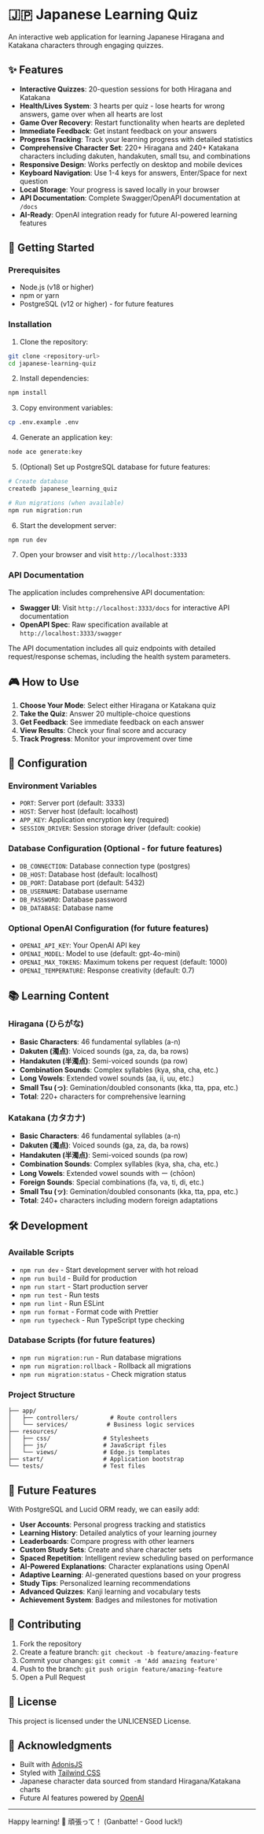 # 🇯🇵 Japanese Learning Quiz

An interactive web application for learning Japanese Hiragana and Katakana characters through engaging quizzes.

## ✨ Features

- **Interactive Quizzes**: 20-question sessions for both Hiragana and Katakana
- **Health/Lives System**: 3 hearts per quiz - lose hearts for wrong answers, game over when all hearts are lost
- **Game Over Recovery**: Restart functionality when hearts are depleted
- **Immediate Feedback**: Get instant feedback on your answers
- **Progress Tracking**: Track your learning progress with detailed statistics
- **Comprehensive Character Set**: 220+ Hiragana and 240+ Katakana characters including dakuten, handakuten, small tsu, and combinations
- **Responsive Design**: Works perfectly on desktop and mobile devices
- **Keyboard Navigation**: Use 1-4 keys for answers, Enter/Space for next question
- **Local Storage**: Your progress is saved locally in your browser
- **API Documentation**: Complete Swagger/OpenAPI documentation at `/docs`
- **AI-Ready**: OpenAI integration ready for future AI-powered learning features

## 🚀 Getting Started

### Prerequisites

- Node.js (v18 or higher)
- npm or yarn
- PostgreSQL (v12 or higher) - for future features

### Installation

1. Clone the repository:

```bash
git clone <repository-url>
cd japanese-learning-quiz
```

2. Install dependencies:

```bash
npm install
```

3. Copy environment variables:

```bash
cp .env.example .env
```

4. Generate an application key:

```bash
node ace generate:key
```

5. (Optional) Set up PostgreSQL database for future features:

```bash
# Create database
createdb japanese_learning_quiz

# Run migrations (when available)
npm run migration:run
```

6. Start the development server:

```bash
npm run dev
```

7. Open your browser and visit `http://localhost:3333`

### API Documentation

The application includes comprehensive API documentation:

- **Swagger UI**: Visit `http://localhost:3333/docs` for interactive API documentation
- **OpenAPI Spec**: Raw specification available at `http://localhost:3333/swagger`

The API documentation includes all quiz endpoints with detailed request/response schemas, including the health system parameters.

## 🎮 How to Use

1. **Choose Your Mode**: Select either Hiragana or Katakana quiz
2. **Take the Quiz**: Answer 20 multiple-choice questions
3. **Get Feedback**: See immediate feedback on each answer
4. **View Results**: Check your final score and accuracy
5. **Track Progress**: Monitor your improvement over time

## 🔧 Configuration

### Environment Variables

- `PORT`: Server port (default: 3333)
- `HOST`: Server host (default: localhost)
- `APP_KEY`: Application encryption key (required)
- `SESSION_DRIVER`: Session storage driver (default: cookie)

### Database Configuration (Optional - for future features)

- `DB_CONNECTION`: Database connection type (postgres)
- `DB_HOST`: Database host (default: localhost)
- `DB_PORT`: Database port (default: 5432)
- `DB_USERNAME`: Database username
- `DB_PASSWORD`: Database password
- `DB_DATABASE`: Database name

### Optional OpenAI Configuration (for future features)

- `OPENAI_API_KEY`: Your OpenAI API key
- `OPENAI_MODEL`: Model to use (default: gpt-4o-mini)
- `OPENAI_MAX_TOKENS`: Maximum tokens per request (default: 1000)
- `OPENAI_TEMPERATURE`: Response creativity (default: 0.7)

## 📚 Learning Content

### Hiragana (ひらがな)

- **Basic Characters**: 46 fundamental syllables (a-n)
- **Dakuten (濁点)**: Voiced sounds (ga, za, da, ba rows)
- **Handakuten (半濁点)**: Semi-voiced sounds (pa row)
- **Combination Sounds**: Complex syllables (kya, sha, cha, etc.)
- **Long Vowels**: Extended vowel sounds (aa, ii, uu, etc.)
- **Small Tsu (っ)**: Gemination/doubled consonants (kka, tta, ppa, etc.)
- **Total**: 220+ characters for comprehensive learning

### Katakana (カタカナ)

- **Basic Characters**: 46 fundamental syllables (a-n)
- **Dakuten (濁点)**: Voiced sounds (ga, za, da, ba rows)
- **Handakuten (半濁点)**: Semi-voiced sounds (pa row)
- **Combination Sounds**: Complex syllables (kya, sha, cha, etc.)
- **Long Vowels**: Extended vowel sounds with ー (chōon)
- **Foreign Sounds**: Special combinations (fa, va, ti, di, etc.)
- **Small Tsu (ッ)**: Gemination/doubled consonants (kka, tta, ppa, etc.)
- **Total**: 240+ characters including modern foreign adaptations

## 🛠️ Development

### Available Scripts

- `npm run dev` - Start development server with hot reload
- `npm run build` - Build for production
- `npm run start` - Start production server
- `npm run test` - Run tests
- `npm run lint` - Run ESLint
- `npm run format` - Format code with Prettier
- `npm run typecheck` - Run TypeScript type checking

### Database Scripts (for future features)

- `npm run migration:run` - Run database migrations
- `npm run migration:rollback` - Rollback all migrations
- `npm run migration:status` - Check migration status

### Project Structure

```
├── app/
│   ├── controllers/         # Route controllers
│   └── services/           # Business logic services
├── resources/
│   ├── css/               # Stylesheets
│   ├── js/                # JavaScript files
│   └── views/             # Edge.js templates
├── start/                 # Application bootstrap
└── tests/                 # Test files
```

## 🔮 Future Features

With PostgreSQL and Lucid ORM ready, we can easily add:

- **User Accounts**: Personal progress tracking and statistics
- **Learning History**: Detailed analytics of your learning journey
- **Leaderboards**: Compare progress with other learners
- **Custom Study Sets**: Create and share character sets
- **Spaced Repetition**: Intelligent review scheduling based on performance
- **AI-Powered Explanations**: Character explanations using OpenAI
- **Adaptive Learning**: AI-generated questions based on your progress
- **Study Tips**: Personalized learning recommendations
- **Advanced Quizzes**: Kanji learning and vocabulary tests
- **Achievement System**: Badges and milestones for motivation

## 🤝 Contributing

1. Fork the repository
2. Create a feature branch: `git checkout -b feature/amazing-feature`
3. Commit your changes: `git commit -m 'Add amazing feature'`
4. Push to the branch: `git push origin feature/amazing-feature`
5. Open a Pull Request

## 📄 License

This project is licensed under the UNLICENSED License.

## 🙏 Acknowledgments

- Built with [AdonisJS](https://adonisjs.com/)
- Styled with [Tailwind CSS](https://tailwindcss.com/)
- Japanese character data sourced from standard Hiragana/Katakana charts
- Future AI features powered by [OpenAI](https://openai.com/)

---

Happy learning! 🎌 頑張って！ (Ganbatte! - Good luck!)
